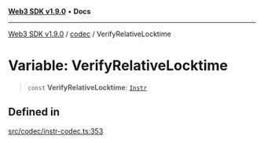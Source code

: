 [**Web3 SDK v1.9.0**](../../../README.md) • **Docs**

***

[Web3 SDK v1.9.0](../../../globals.md) / [codec](../README.md) / VerifyRelativeLocktime

# Variable: VerifyRelativeLocktime

> `const` **VerifyRelativeLocktime**: [`Instr`](../type-aliases/Instr.md)

## Defined in

[src/codec/instr-codec.ts:353](https://github.com/Mystic-Nayy/alephium-web3/blob/c1afd789a197ce5fe21f08c2965942090157c33d/packages/web3/src/codec/instr-codec.ts#L353)
